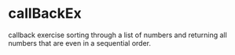 # callBackEx
callback exercise sorting through a list of numbers and returning all numbers that are even in a sequential order.
